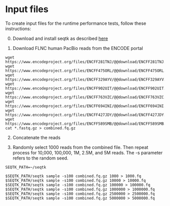 # Input files

To create input files for the runtime performance tests, follow these instructions:

0. Download and install seqtk as described [here](https://github.com/lh3/seqtk) 

1. Download FLNC human PacBio reads from the ENCODE portal
```
wget https://www.encodeproject.org/files/ENCFF281TNJ/@@download/ENCFF281TNJ.fastq.gz
wget https://www.encodeproject.org/files/ENCFF475ORL/@@download/ENCFF475ORL.fastq.gz
wget https://www.encodeproject.org/files/ENCFF329AYV/@@download/ENCFF329AYV.fastq.gz
wget https://www.encodeproject.org/files/ENCFF902UIT/@@download/ENCFF902UIT.fastq.gz
wget https://www.encodeproject.org/files/ENCFF763VZC/@@download/ENCFF763VZC.fastq.gz
wget https://www.encodeproject.org/files/ENCFF694INI/@@download/ENCFF694INI.fastq.gz
wget https://www.encodeproject.org/files/ENCFF427JDY/@@download/ENCFF427JDY.fastq.gz
wget https://www.encodeproject.org/files/ENCFF589SMB/@@download/ENCFF589SMB.fastq.gz
cat *.fastq.gz > combined.fq.gz
```

2. Concatenate the reads

3. Randomly select 1000 reads from the combined file. Then repeat process for 10,000, 100,000, 1M, 2.5M, and 5M reads. The -s parameter refers to the random seed.
```
SEQTK_PATH=~/seqtk

$SEQTK_PATH/seqtk sample -s100 combined.fq.gz 1000 > 1000.fq
$SEQTK_PATH/seqtk sample -s100 combined.fq.gz 10000 > 10000.fq
$SEQTK_PATH/seqtk sample -s100 combined.fq.gz 100000 > 100000.fq
$SEQTK_PATH/seqtk sample -s100 combined.fq.gz 1000000 > 1000000.fq
$SEQTK_PATH/seqtk sample -s100 combined.fq.gz 2500000 > 2500000.fq
$SEQTK_PATH/seqtk sample -s100 combined.fq.gz 5000000 > 5000000.fq
```
